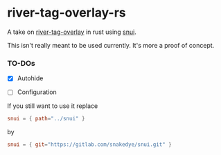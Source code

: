 # river-tag-overlay-rs

A take on [river-tag-overlay](https://git.sr.ht/~leon_plickat/river-tag-overlay) in rust using [snui](git@gitlab.com:snakedye/snui.git).

This isn't really meant to be used currently. It's more a proof of concept.

### TO-DOs
- [x] Autohide
- [ ] Configuration


If you still want to use it replace
```toml
snui = { path="../snui" }
```
by
```toml
snui = { git="https://gitlab.com/snakedye/snui.git" }
```

